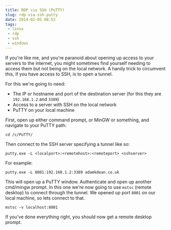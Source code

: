 ---title: RDP via SSH (PuTTY)slug: rdp-via-ssh-puttydate: 2014-02-05 08:53tags:  - linux - rdp - ssh - windows---If you're like me, and you're paranoid about opening up access to your servers to the internet, you might sometimes find yourself needing to access them but not being on the local network. A handy trick to circumvent this, if you have access to SSH, is to open a tunnel.

For this we're going to need:  
- The IP or hostname and port of the destination server (for this they are `192.168.1.2` and `3389`)  
- Access to a server with SSH on the local network  
- PuTTY on your local machine  

First, open up either command prompt, or MinGW or something, and navigate to your PuTTY path:

    cd /c/PuTTY/

Then connect to the SSH server specifying a tunnel like so:

    putty.exe -L <localport>:<remotehost>:<remoteport> <sshserver>

For example:

    putty.exe -L 8001:192.168.1.2:3389 adamkdean.co.uk

This will open up a PuTTY window. Authenticate and open up another cmd/mingw prompt. In this one we're now going to use `mstsc` (remote desktop) to connect through the tunnel. We opened up port `8001` on our local machine, so lets connect to that.

    mstsc -v localhost:8001

If you've done everything right, you should now get a remote desktop prompt.